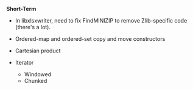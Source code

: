 **Short-Term**

- In libxlsxwriter, need to fix FindMINIZIP to remove Zlib-specific code (there's a lot).

- Ordered-map and ordered-set copy and move constructors
- Cartesian product
- Iterator
    - Windowed
    - Chunked
